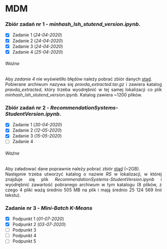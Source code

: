 # MDM

### Zbiór zadań nr 1 - _minhash_lsh_stutend_version.ipynb_.

- [x] Zadanie 1 (_24-04-2020_)
- [x] Zadanie 2 (_24-04-2020_)
- [x] Zadanie 3 (_24-04-2020_)
- [x] Zadanie 4 (_25-04-2020_)

###### Ważne

<p align="justify">
	Aby <i>zadanie 4</i> nie wyświetliło błędów należy pobrać zbiór danych <a href="http://fizyka.umk.pl/~mich/pravda_extracted.tar.gz">stąd</a>.<br/>
	Pobierane archiwum nazywa się <i>pravda_extracted.tar.gz</i> i zawiera katalog <i>pravda_extracted</i>, który trzeba wyodrębnić w tej samej lokalizacji co plik <i>minhash_lsh_stutend_version.ipynb</i>. Katalog zawiera ~1200 plików.
</p>

### Zbiór zadań nr 2 - _RecommendationSystems-StudentVersion.ipynb_.

- [x] Zadanie 1 (_30-04-2020_)
- [x] Zadanie 2 (_12-05-2020_)
- [x] Zadanie 3 (_15-05-2020_)
- [ ] Zadanie 4

###### Ważne

<p align="justify">
	Aby załadować dane poprawnie należy pobrać zbiór <a href="https://www.kaggle.com/netflix-inc/netflix-prize-data">stąd</a> (~2GB).<br/>
	Następnie trzeba utworzyć katalog o nazwie <i>RS</i> w lokalizacji, w której znajduje się plik <i>RecommendationSystems-StudentVersion.ipynb</i> i wyodrębnić zawartość pobranego archiwum w tym katalogu (8 plików, z czego 4 pliki ważą średnio 505 MB na plik i mają średnio 25 124 569 linii tekstu).
</p>

### Zadanie nr 3 - _Mini-Batch K-Means_

- [x] Podpunkt 1 (_01-07-2020_)
- [x] Podpunkt 2 (_03-07-2020_)
- [ ] Podpunkt 3
- [ ] Podpunkt 4
- [ ] Podpunkt 5
